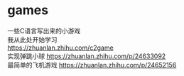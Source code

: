 # games
一些C语言写出来的小游戏
</br>
我从此处开始学习
</br>
https://zhuanlan.zhihu.com/c2game
</br>
实现弹跳小球 https://zhuanlan.zhihu.com/p/24633092
</br>
最简单的飞机游戏 https://zhuanlan.zhihu.com/p/24652156
